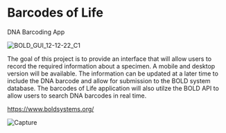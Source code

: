 # Barcodes of Life  
DNA Barcoding App  

![BOLD_GUI_12-12-22_C1](https://user-images.githubusercontent.com/22214754/207251502-1d1ac805-4fe4-43a7-84b9-27f492a7a284.gif)    

The goal of this project is to provide an interface that will allow users to record the required information about a specimen. A mobile and desktop version will be available. The information can be updated at a later time to include the DNA barcode and allow for submission to the BOLD system database. The barcodes of Life application will also utilze the BOLD API to allow users to search DNA barcodes in real time.  

https://www.boldsystems.org/  

![Capture](https://user-images.githubusercontent.com/22214754/206771647-b6a20318-a6cf-4007-8234-765cc29378cd.PNG)  
